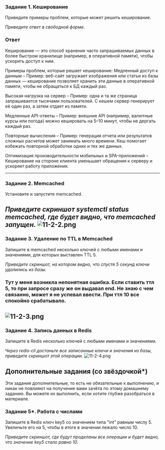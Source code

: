 ### Задание 1. Кеширование 

Приведите примеры проблем, которые может решить кеширование. 

*Приведите ответ в свободной форме.*

### Ответ
Кеширование — это способ хранения часто запрашиваемых данных в более быстром хранилище (например, в оперативной памяти), чтобы ускорить доступ к ним.

Примеры проблем, которые решает кеширование:
Медленный доступ к данным
– Пример: веб-сайт загружает изображения или статьи из базы данных — кеширование позволяет хранить эти данные в оперативной памяти, чтобы не обращаться к БД каждый раз.

Высокая нагрузка на сервер
– Пример: одна и та же страница запрашивается тысячами пользователей. С кешем сервер генерирует её один раз, а затем отдает из памяти.

Медленные API-ответы
– Пример: внешние API (например, валютные курсы или погода) можно кешировать на 5–10 минут, чтобы не дергать каждый раз.

Повторные вычисления
– Пример: генерация отчета или результатов сложных расчетов может занимать много времени. Кеш помогает избежать повторной обработки одних и тех же данных.

Оптимизация производительности мобильных и SPA-приложений
– Кеширование на стороне клиента уменьшает обращения к серверу и ускоряет работу приложения.

---

### Задание 2. Memcached

Установите и запустите memcached.

*Приведите скриншот systemctl status memcached, где будет видно, что memcached запущен.*
![11-2-2.png](https://github.com/KaifasKainChaos/sdb-homeworks/blob/KaifasKainChaos-patch-1/screenshots/11-2-2.png)
---

### Задание 3. Удаление по TTL в Memcached

Запишите в memcached несколько ключей с любыми именами и значениями, для которых выставлен TTL 5. 

*Приведите скриншот, на котором видно, что спустя 5 секунд ключи удалились из базы.*

### Тут у меня возникла непонятная ошибка. Если ставить ттл 5, то при запросе сразу же он выдавал end. Не знаю с чем связанно, может я не успевал ввести. При ттл 10 все спокойно срабатывало. 

![11-2-3.png](https://github.com/KaifasKainChaos/sdb-homeworks/blob/KaifasKainChaos-patch-1/screenshots/11-2-3.png)
---

### Задание 4. Запись данных в Redis

Запишите в Redis несколько ключей с любыми именами и значениями. 

*Через redis-cli достаньте все записанные ключи и значения из базы, приведите скриншот этой операции.*
![11-2-4.png](https://github.com/KaifasKainChaos/sdb-homeworks/blob/KaifasKainChaos-patch-1/screenshots/11-2-4.png)

## Дополнительные задания (со звёздочкой*)
Эти задания дополнительные, то есть не обязательные к выполнению, и никак не повлияют на получение вами зачёта по этому домашнему заданию. Вы можете их выполнить, если хотите глубже разобраться в материале.

### Задание 5*. Работа с числами 

Запишите в Redis ключ key5 со значением типа "int" равным числу 5. Увеличьте его на 5, чтобы в итоге в значении лежало число 10.  

*Приведите скриншот, где будут проделаны все операции и будет видно, что значение key5 стало равно 10.*


